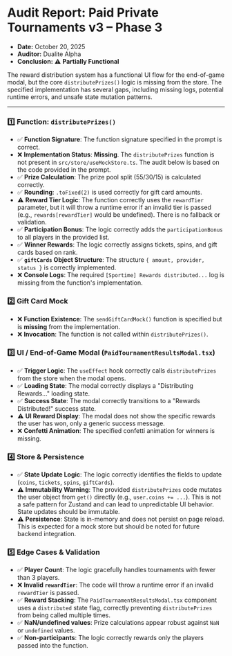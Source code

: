 # Audit Report: Paid Private Tournaments v3 – Phase 3
- **Date:** October 20, 2025
- **Auditor:** Dualite Alpha
- **Conclusion:** ⚠️ **Partially Functional**

The reward distribution system has a functional UI flow for the end-of-game modal, but the core `distributePrizes()` logic is missing from the store. The specified implementation has several gaps, including missing logs, potential runtime errors, and unsafe state mutation patterns.

---

### 1️⃣ Function: `distributePrizes()`

- ✅ **Function Signature**: The function signature specified in the prompt is correct.
- ❌ **Implementation Status**: **Missing**. The `distributePrizes` function is not present in `src/store/useMockStore.ts`. The audit below is based on the code provided in the prompt.
- ✅ **Prize Calculation**: The prize pool split (55/30/15) is calculated correctly.
- ✅ **Rounding**: `.toFixed(2)` is used correctly for gift card amounts.
- ⚠️ **Reward Tier Logic**: The function correctly uses the `rewardTier` parameter, but it will throw a runtime error if an invalid tier is passed (e.g., `rewards[rewardTier]` would be undefined). There is no fallback or validation.
- ✅ **Participation Bonus**: The logic correctly adds the `participationBonus` to all players in the provided list.
- ✅ **Winner Rewards**: The logic correctly assigns tickets, spins, and gift cards based on rank.
- ✅ **`giftCards` Object Structure**: The structure `{ amount, provider, status }` is correctly implemented.
- ❌ **Console Logs**: The required `[Sportime] Rewards distributed...` log is missing from the function's implementation.

### 2️⃣ Gift Card Mock

- ❌ **Function Existence**: The `sendGiftCardMock()` function is specified but is **missing** from the implementation.
- ❌ **Invocation**: The function is not called within `distributePrizes()`.

### 3️⃣ UI / End-of-Game Modal (`PaidTournamentResultsModal.tsx`)

- ✅ **Trigger Logic**: The `useEffect` hook correctly calls `distributePrizes` from the store when the modal opens.
- ✅ **Loading State**: The modal correctly displays a "Distributing Rewards..." loading state.
- ✅ **Success State**: The modal correctly transitions to a "Rewards Distributed!" success state.
- ⚠️ **UI Reward Display**: The modal does not show the specific rewards the user has won, only a generic success message.
- ❌ **Confetti Animation**: The specified confetti animation for winners is missing.

### 4️⃣ Store & Persistence

- ✅ **State Update Logic**: The logic correctly identifies the fields to update (`coins`, `tickets`, `spins`, `giftCards`).
- ⚠️ **Immutability Warning**: The provided `distributePrizes` code mutates the user object from `get()` directly (e.g., `user.coins += ...`). This is not a safe pattern for Zustand and can lead to unpredictable UI behavior. State updates should be immutable.
- ⚠️ **Persistence**: State is in-memory and does not persist on page reload. This is expected for a mock store but should be noted for future backend integration.

### 5️⃣ Edge Cases & Validation

- ✅ **Player Count**: The logic gracefully handles tournaments with fewer than 3 players.
- ❌ **Invalid `rewardTier`**: The code will throw a runtime error if an invalid `rewardTier` is passed.
- ✅ **Reward Stacking**: The `PaidTournamentResultsModal.tsx` component uses a `distributed` state flag, correctly preventing `distributePrizes` from being called multiple times.
- ✅ **NaN/undefined values**: Prize calculations appear robust against `NaN` or `undefined` values.
- ✅ **Non-participants**: The logic correctly rewards only the players passed into the function.
